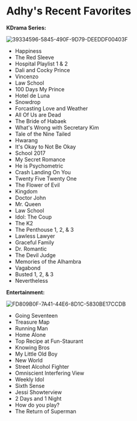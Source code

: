 # Adhy's Recent Favorites

**KDrama Series:**

![39334596-5845-490F-9D79-DEEDDF00403F](https://user-images.githubusercontent.com/102704674/162683927-a3fb96f7-8139-4dea-9ae9-97b2ef880f27.jpeg)



- Happiness
- The Red Sleeve
- Hospital Playlist 1 & 2
- Dali and Cocky Prince
- Vincenzo
- Law School
- 100 Days My Prince
- Hotel de Luna
- Snowdrop
- Forcasting Love and Weather
- All Of Us are Dead
- The Bride of Habaek
- What's Wrong with Secretary Kim
- Tale of the Nine Tailed
- Hwarang
- It's Okay to Not Be Okay
- School 2017
- My Secret Romance
- He is Psychometric
- Crash Landing On You
- Twenty Five Twenty One
- The Flower of Evil
- Kingdom
- Doctor John
- Mr. Queen
- Law School
- Idol: The Coup
- The K2
- The Penthouse 1, 2, & 3
- Lawless Lawyer
- Graceful Family
- Dr. Romantic
- The Devil Judge
- Memories of the Alhambra
- Vagabond
- Busted 1, 2, & 3
- Nevertheless


**Entertainment:**

![FD809B0F-7A41-44E6-8D1C-5830BE17CCDB](https://user-images.githubusercontent.com/102704674/162688642-db73644d-2f5c-4502-9994-e8c7e8a9f72b.jpeg)




- Going Seventeen
- Treasure Map
- Running Man
- Home Alone
- Top Recipe at Fun-Staurant
- Knowing Bros
- My Little Old Boy
- New World
- Street Alcohol Fighter
- Omniscient Interfering View
- Weekly Idol
- Sixth Sense
- Jessi Showterview
- 2 Days and 1 Night
- How do you play?
- The Return of Superman

